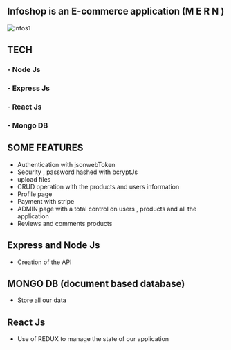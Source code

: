 ## Infoshop is an E-commerce application (M E R N )

![infos1](https://user-images.githubusercontent.com/53177468/103593750-f8eaf080-4ef6-11eb-9834-f8a474c9450e.PNG)

## TECH
 ### - Node Js
 ### - Express Js
 ### - React Js
 ### - Mongo DB
 
## SOME FEATURES
 - Authentication with jsonwebToken
 - Security , password hashed with bcryptJs
 - upload files
 - CRUD operation with the products and users information
 - Profile page
 - Payment with stripe
 - ADMIN page with a total control on users , products and all the application
 - Reviews and comments products 

## Express and Node Js
 - Creation of the API

## MONGO DB (document based database)
 - Store all our data 
 
## React Js
 - Use of REDUX to manage the state of our application
